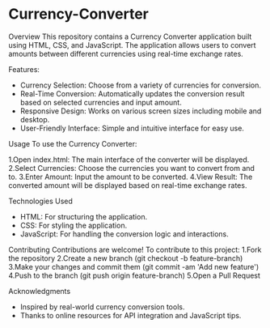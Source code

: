 # Currency-Converter
Overview
This repository contains a Currency Converter application built using HTML, CSS, and JavaScript. The application allows users to convert amounts between different currencies using real-time exchange rates.

Features:
* Currency Selection: Choose from a variety of currencies for conversion.
* Real-Time Conversion: Automatically updates the conversion result based on selected currencies and input amount.
* Responsive Design: Works on various screen sizes including mobile and desktop.
* User-Friendly Interface: Simple and intuitive interface for easy use.

Usage
To use the Currency Converter:

1.Open index.html: The main interface of the converter will be displayed.
2.Select Currencies: Choose the currencies you want to convert from and to.
3.Enter Amount: Input the amount to be converted.
4.View Result: The converted amount will be displayed based on real-time exchange rates.

Technologies Used
* HTML: For structuring the application.
* CSS: For styling the application.
* JavaScript: For handling the conversion logic and interactions.

Contributing
Contributions are welcome! To contribute to this project:
1.Fork the repository
2.Create a new branch (git checkout -b feature-branch)
3.Make your changes and commit them (git commit -am 'Add new feature')
4.Push to the branch (git push origin feature-branch)
5.Open a Pull Request

Acknowledgments
* Inspired by real-world currency conversion tools.
* Thanks to online resources for API integration and JavaScript tips.

